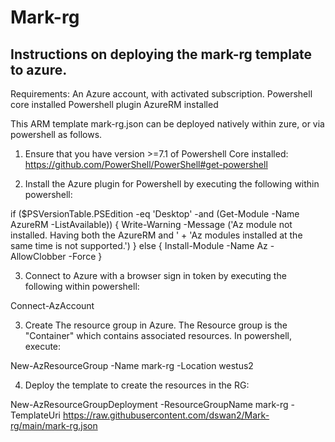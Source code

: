 # Mark-rg

## Instructions on deploying the mark-rg template to azure.

Requirements:
    An Azure account, with activated subscription.
    Powershell core installed 
    Powershell plugin AzureRM installed
    
This ARM template mark-rg.json can be deployed natively within zure, or via powershell as follows.



1.  Ensure that you have version >=7.1 of Powershell Core installed:  https://github.com/PowerShell/PowerShell#get-powershell


2.  Install the Azure plugin for Powershell by executing the following within powershell:

if ($PSVersionTable.PSEdition -eq 'Desktop' -and (Get-Module -Name AzureRM -ListAvailable)) {
    Write-Warning -Message ('Az module not installed. Having both the AzureRM and ' +
      'Az modules installed at the same time is not supported.')
} else {
    Install-Module -Name Az -AllowClobber -Force
}


3.   Connect to Azure with a browser sign in token by executing the following within powershell:
   
Connect-AzAccount


3.  Create The resource group in Azure.   The Resource group is the "Container" which contains associated resources.  In powershell, execute:

New-AzResourceGroup -Name mark-rg -Location westus2


4.  Deploy the template to create the resources in the RG:

New-AzResourceGroupDeployment -ResourceGroupName mark-rg -TemplateUri https://raw.githubusercontent.com/dswan2/Mark-rg/main/mark-rg.json





